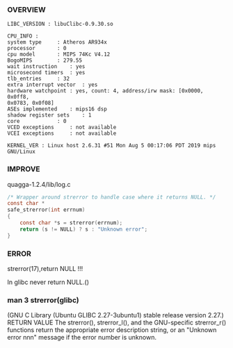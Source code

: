 ### OVERVIEW
```
LIBC_VERSION : libuClibc-0.9.30.so

CPU_INFO : 
system type		: Atheros AR934x
processor		: 0
cpu model		: MIPS 74Kc V4.12
BogoMIPS		: 279.55
wait instruction	: yes
microsecond timers	: yes
tlb_entries		: 32
extra interrupt vector	: yes
hardware watchpoint	: yes, count: 4, address/irw mask: [0x0000, 0x0ff8,
0x0783, 0x0f08]
ASEs implemented	: mips16 dsp
shadow register sets	: 1
core			: 0
VCED exceptions		: not available
VCEI exceptions		: not available

KERNEL_VER : Linux host 2.6.31 #51 Mon Aug 5 00:17:06 PDT 2019 mips GNU/Linux
```

### IMPROVE
quagga-1.2.4/lib/log.c

```c
/* Wrapper around strerror to handle case where it returns NULL. */
const char *
safe_strerror(int errnum)
{
	const char *s = strerror(errnum);                                                                                                                         
	return (s != NULL) ? s : "Unknown error";
}

```

### ERROR
strerror(17),return NULL !!!

In glibc never return NULL.()


### man 3 strerror(glibc)
(GNU C Library (Ubuntu GLIBC 2.27-3ubuntu1) stable release version 2.27.)
RETURN VALUE
  The strerror(), strerror_l(), and the GNU-specific strerror_r() functions return the appropriate error description string, or an "Unknown error  nnn"
  message if the error number is unknown.

